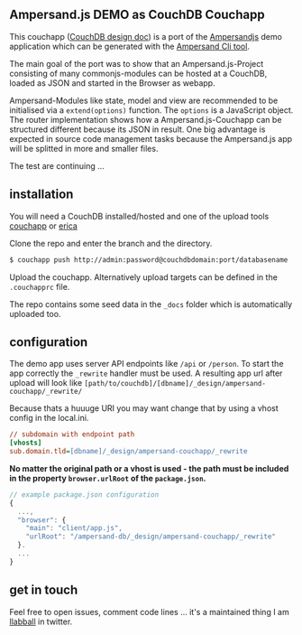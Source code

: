 ## Ampersand.js DEMO as CouchDB Couchapp

This couchapp ([CouchDB design doc](http://docs.couchdb.org/en/latest/api/design.html)) is a port of the [Ampersandjs](http://ampersandjs.com/) demo application which can be generated with the [Ampersand Cli tool](http://ampersandjs.com/docs/#ampersand-starting-a-new-app).

The main goal of the port was to show that an Ampersand.js-Project consisting of many commonjs-modules can be hosted at a CouchDB, loaded as JSON and started in the Browser as webapp.

Ampersand-Modules like state, model and view are recommended to be initialised via a `extend(options)` function. The `options` is a JavaScript object. The router implementation shows how a Ampersand.js-Couchapp can be structured different because its JSON in result. One big advantage is expected in source code management tasks because the Ampersand.js app will be splitted in more and smaller files.

The test are continuing ...

## installation

You will need a CouchDB installed/hosted and one of the upload tools [couchapp](https://github.com/couchapp/couchapp) or [erica](https://github.com/benoitc/erica)

Clone the repo and enter the branch and the directory.

```sh
$ couchapp push http://admin:password@couchdbdomain:port/databasename
```
Upload the couchapp. Alternatively upload targets can be defined in the `.couchapprc` file.

The repo contains some seed data in the `_docs` folder which is automatically uploaded too.

## configuration

The demo app uses server API endpoints like `/api` or `/person`. To start the app correctly the `_rewrite` handler must be used. A resulting app url after upload will look like `[path/to/couchdb]/[dbname]/_design/ampersand-couchapp/_rewrite/`

Because thats a huuuge URI you may want change that by using a vhost config in the local.ini.

```ini
// subdomain with endpoint path
[vhosts]
sub.domain.tld=[dbname]/_design/ampersand-couchapp/_rewrite
```

**No matter the original path or a vhost is used - the path must be included in the property `browser.urlRoot` of the `package.json`.**

```js
// example package.json configuration
{
  ...,
  "browser": {
    "main": "client/app.js",
    "urlRoot": "/ampersand-db/_design/ampersand-couchapp/_rewrite"
  }.
  ...
}
```


## get in touch

Feel free to open issues, comment code lines ... it's a maintained thing
I am [llabball](https://twitter.com/llabball) in twitter.